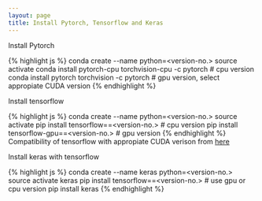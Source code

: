 ```yaml
---
layout: page
title: Install Pytorch, Tensorflow and Keras
---
```


Install Pytorch

{% highlight js %} 
conda create --name <env-name> python=<version-no.>
source activate <env-name>
conda install pytorch-cpu torchvision-cpu -c pytorch # cpu version
conda install pytorch torchvision -c pytorch # gpu version, select appropiate CUDA version
{% endhighlight %}

Install tensorflow

{% highlight js %} 
conda create --name <env-name> python=<version-no.>
source activate <env-name>
pip install tensorflow==<version-no.> # cpu version
pip install tensorflow-gpu==<version-no.> # gpu version 
{% endhighlight %}
Compatibility of tensorflow with appropiate CUDA verison from [here](https://www.tensorflow.org/install/source)

Install keras with tensorflow

{% highlight js %} 
conda create --name keras python=<version-no.>
source activate keras
pip install tensorflow==<version-no.> # use gpu or cpu version
pip install keras
{% endhighlight %}

